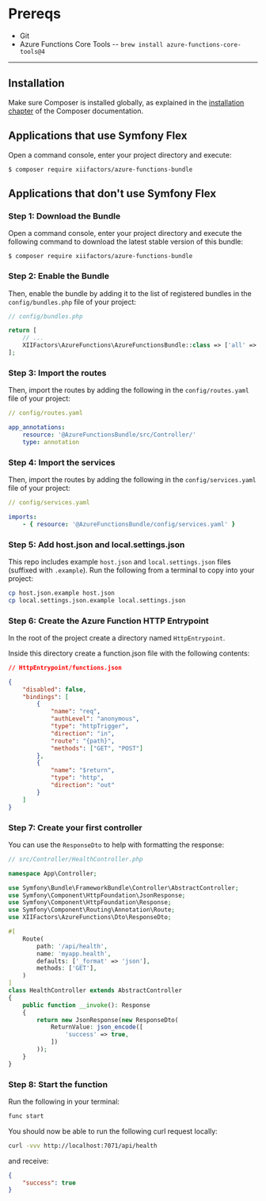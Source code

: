 Prereqs
=============
- Git
- Azure Functions Core Tools
-- `brew install azure-functions-core-tools@4`
----------------------------------------

Installation
-------------

Make sure Composer is installed globally, as explained in the
[installation chapter](https://getcomposer.org/doc/00-intro.md)
of the Composer documentation.

Applications that use Symfony Flex
----------------------------------

Open a command console, enter your project directory and execute:

```console
$ composer require xiifactors/azure-functions-bundle
```

Applications that don't use Symfony Flex
----------------------------------------


### Step 1: Download the Bundle

Open a command console, enter your project directory and execute the
following command to download the latest stable version of this bundle:

```console
$ composer require xiifactors/azure-functions-bundle
```

### Step 2: Enable the Bundle

Then, enable the bundle by adding it to the list of registered bundles
in the `config/bundles.php` file of your project:

```php
// config/bundles.php

return [
    // ...
    XIIFactors\AzureFunctions\AzureFunctionsBundle::class => ['all' => true],
];
```

### Step 3: Import the routes

Then, import the routes by adding the following
in the `config/routes.yaml` file of your project:

```yaml
// config/routes.yaml

app_annotations:
    resource: '@AzureFunctionsBundle/src/Controller/'
    type: annotation
```

### Step 4: Import the services

Then, import the routes by adding the following
in the `config/services.yaml` file of your project:

```yaml
// config/services.yaml

imports:
    - { resource: '@AzureFunctionsBundle/config/services.yaml' }

```

### Step 5: Add host.json and local.settings.json

This repo includes example `host.json` and `local.settings.json` files (suffixed with `.example`). Run the following from a terminal to copy into your project:

```bash
cp host.json.example host.json
cp local.settings.json.example local.settings.json
```

### Step 6: Create the Azure Function HTTP Entrypoint

In the root of the project create a directory named `HttpEntrypoint`.

Inside this directory create a function.json file with the following contents:

```json
// HttpEntrypoint/functions.json

{
    "disabled": false,
    "bindings": [
        {
            "name": "req",
            "authLevel": "anonymous",
            "type": "httpTrigger",
            "direction": "in",
            "route": "{path}",
            "methods": ["GET", "POST"]
        },
        {
            "name": "$return",
            "type": "http",
            "direction": "out"
        }
    ]
}

```

### Step 7: Create your first controller

You can use the `ResponseDto` to help with formatting the response:

```php
// src/Controller/HealthController.php

namespace App\Controller;

use Symfony\Bundle\FrameworkBundle\Controller\AbstractController;
use Symfony\Component\HttpFoundation\JsonResponse;
use Symfony\Component\HttpFoundation\Response;
use Symfony\Component\Routing\Annotation\Route;
use XIIFactors\AzureFunctions\Dto\ResponseDto;

#[
    Route(
        path: '/api/health',
        name: 'myapp.health',
        defaults: ['_format' => 'json'],
        methods: ['GET'],
    )
]
class HealthController extends AbstractController
{
    public function __invoke(): Response
    {
        return new JsonResponse(new ResponseDto(
            ReturnValue: json_encode([
                'success' => true,
            ])
        ));
    }
}
```

### Step 8: Start the function

Run the following in your terminal:

```bash
func start
```

You should now be able to run the following curl request locally:

```bash
curl -vvv http://localhost:7071/api/health
```

and receive:

```json
{
    "success": true
}
```